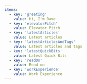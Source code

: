 ```yaml
---
items:
  - key: 'greeting'
    value: Hi, I'm Dave
  - key: 'elevatorPitch'
    value: Elevator Pitch
  - key: 'latestArticles'
    value: Latest articles
  - key: 'latestArticlesAndTags'
    value: Latest articles and tags
  - key: 'latestQuickBits'
    value: Latest Quick Bits
  - key: 'readOn'
    value: Read on
  - key: 'workExperience'
    value: Work Experience
---
```

